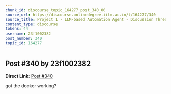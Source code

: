 ```yaml
---
chunk_id: discourse_topic_164277_post_340_00
source_url: https://discourse.onlinedegree.iitm.ac.in/t/164277/340
source_title: Project 1 - LLM-based Automation Agent - Discussion Thread [TDS Jan 2025]
content_type: discourse
tokens: 44
username: 23f1002382
post_number: 340
topic_id: 164277
---
```


## Post #340 by 23f1002382

**Direct Link**: [Post #340](https://discourse.onlinedegree.iitm.ac.in/t/164277/340)

got the docker working?

